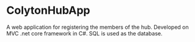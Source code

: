 # ColytonHubApp
A web application for registering the members of the hub. Developed on MVC .net core framework in  C#. SQL is used as the database.  

